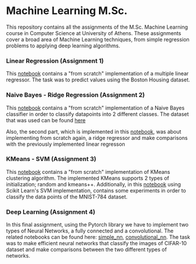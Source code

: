# Machine Learning M.Sc.

This repository contains all the assignments of the M.Sc. Machine Learning course in Computer Science at University of Athens. These assignments cover a broad area of Machine Learning techniques, from simple regression problems to applying deep learning algorithms.

### Linear Regression (Assignment 1)

This [notebook](https://github.com/VangelisTsiatouras/machine-learning-msc/blob/main/linear_regression/linear_regression.ipynb) contains a "from scratch" implementation of a multiple linear regressor. The task was to predict values using the Boston Housing dataset.

### Naive Bayes - Ridge Regression (Assignment 2)

This [notebook](https://github.com/VangelisTsiatouras/machine-learning-msc/blob/main/naive_bayes_and_regularization/naive_bayes.ipynb) contains a "from scratch" implementation of a Naive Bayes classifier in order to classify datapoints into 2 different classes. The dataset that was used can be found [here](https://github.com/VangelisTsiatouras/machine-learning-msc/tree/main/naive_bayes_and_regularization/datasets/nb)

Also, the second part, which is implemented in this [notebook](https://github.com/VangelisTsiatouras/machine-learning-msc/blob/main/naive_bayes_and_regularization/ridge_regression.ipynb), was about implementing from scratch again, a ridge regressor and make comparisons with the previously implemented linear regresson

### KMeans - SVM (Assignment 3)

This [notebook](https://github.com/VangelisTsiatouras/machine-learning-msc/blob/main/kmeans_svm/kmeans.ipynb) contains a "from scratch" implementation of KMeans clustering algorithm. The implemented KMeans supports 2 types of initialization; random and kmeans++. Additionally, in this [notebook](https://github.com/VangelisTsiatouras/machine-learning-msc/blob/main/kmeans_svm/svm.ipynb) using Scikit Learn's SVM implementation, contains some experiments in order to classify the data points of the MNIST-784 dataset.

### Deep Learning (Assignment 4)

In this final assignment, using the Pytorch library we have to implement two types of Neural Networks, a fully connected and a convolutional. The related notebooks can be found here: [simple_nn](https://github.com/VangelisTsiatouras/machine-learning-msc/blob/main/deep_neural_networks/nn.ipynb), [convolutional_nn](https://github.com/VangelisTsiatouras/machine-learning-msc/blob/main/deep_neural_networks/cnn.ipynb). The task was to make efficient neural networks that classify the images of CIFAR-10 dataset and make comparisons between the two different types of networks.
